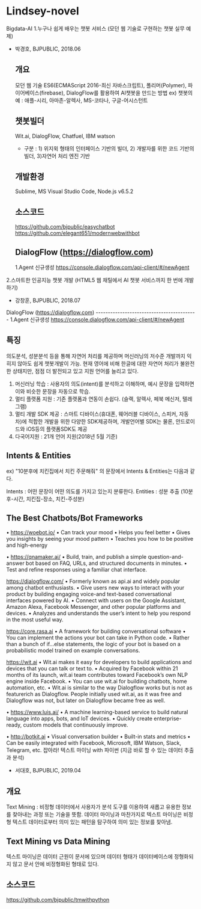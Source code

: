 # Lindsey-novel
Bigdata-AI
1.누구나 쉽게 배우는 챗봇 서비스
(모던 웹 기술로 구현하는 챗봇 실무 예제)
- 박경호, BJPUBLIC, 2018.06

    개요
    -------
    모던 웹 기술 ES6(ECMAScript 2016-최신 자바스크립트), 폴리머(Polymer), 파이어베이스(firebase), DialogFlow를 활용하여 AI챗봇을 만드는 방법
    ex) 챗봇의 예 : 애플-시리, 아마존-알렉사, MS-코타나, 구글-어시스턴트

    챗봇빌더
    -------
    Wit.ai, DialogFlow, Chatfuel, IBM watson
    - 구분 : 1) 위지윅 형태의 인터페이스 기반의 빌더, 2) 개발자를 위한 코드 기반의 빌더, 3)자연어 처리 엔진 기반

    개발환경
    -------
    Sublime, MS Visual Studio Code, Node.js v6.5.2

    소스코드
    -------
    https://github.com/bjpublic/easychatbot
    https://github.com/elegant651/modernwebwithbot

    

    DialogFlow (https://dialogflow.com)
    ------------------------------------------
    1.Agent 신규생성
    https://console.dialogflow.com/api-client/#/newAgent



2.스마트한 인공지능 챗봇 개발
(HTML5 웹 채틸에서 AI 챗봇 서비스까지 한 번에 개발하기)
- 강창훈, BJPUBLIC, 2018.07



 DialogFlow (https://dialogflow.com)
    ------------------------------------------
    1.Agent 신규생성
    https://console.dialogflow.com/api-client/#/newAgent

특징
---------
의도분석, 성분분석 등을 통해 자연어 처리를 제공하며 머신러닝의 저수준 개발까지 익히지 않아도 쉽게 챗봇개발이 가능.
현재 영어에 비해 한글에 대한 자연어 처리가 불완전한 상태지만, 점점 더 발전되고 있고 지원 언어를 늘리고 있다.

1) 머신러닝 학습 : 사용자의 의도(intent)를 분석하고 이해하며, 예시 문장을 입력하면 이와 비슷한 문장을 자동으로 학습.
2) 멀티 플랫폼 지원 : 기존 플랫폼과 연동이 손쉽다. (슬랙, 알렉사, 페북 메신저, 텔레그램)
3) 멀티 개발 SDK 제공 : 스마트 디바이스(휴대폰, 웨어러블 디바이스, 스피커, 자동차)에 적합한 개발을 위한 다양한 SDK제공하며, 개발언어별 SDK는 물론, 안드로이드와 iOS등의 플랫폼SDK도 제공
4) 다국어지원 : 21개 언어 지원(2018년 5월 기준)

Intents & Entities
--------------------
ex) "10분후에 치킨집에서 치킨 주문해줘" 의 문장에서 Intents & Entities는 다음과 같다.



Intents : 어떤 문장이 어떤 의도를 가지고 있는지 분류한다.
Entities : 성분 추출 (10분후-시간, 치킨집-장소, 치킨-주성분)


The Best Chatbots/Bot Frameworks
----------------------------------
• https://woebot.io/
    • Can track your mood
    • Helps you feel better
    • Gives you insights by seeing your mood pattern
    • Teaches you how to be positive and high-energy

• https://qnamaker.ai/
    • Build, train, and publish a simple question-and-answer bot based
    on FAQ, URLs, and structured documents in minutes.
    • Test and refine responses using a familiar chat interface.

https://dialogflow.com/
    • Formerly known as api.ai and widely popular among chatbot
    enthusiasts.
    • Give users new ways to interact with your product by building
    engaging voice-and text-based conversational interfaces powered
    by AI.
    • Connect with users on the Google Assistant, Amazon Alexa,
    Facebook Messenger, and other popular platforms and devices.
    • Analyzes and understands the user’s intent to help you respond
    in the most useful way.

https://core.rasa.ai
    • A framework for building conversational software
    • You can implement the actions your bot can take in Python code.
    • Rather than a bunch of if…else statements, the logic of your
    bot is based on a probabilistic model trained on example
    conversations.

https://wit.ai
    • Wit.ai makes it easy for developers to build applications and
    devices that you can talk or text to.
    • Acquired by Facebook within 21 months of its launch, wit.ai team
    contributes toward Facebook’s own NLP engine inside Facebook.
    • You can use wit.ai for building chatbots, home automation, etc.
    • Wit.ai is similar to the way Dialogflow works but is not as featurerich
    as Dialogflow. People initially used wit.ai, as it was free and
    Dialogflow was not, but later on Dialogflow became free as well.

• https://www.luis.ai/
    • A machine learning-based service to build natural language into
    apps, bots, and IoT devices.
    • Quickly create enterprise-ready, custom models that
    continuously improve.

• http://botkit.ai
    • Visual conversation builder
    • Built-in stats and metrics
    • Can be easily integrated with Facebook, Microsoft, IBM Watson,
    Slack, Telegram, etc.
잡아라! 텍스트 마이닝 with 파이썬
(지금 바로 할 수 있는 데이터 추출과 분석)
- 서대호, BJPUBLIC, 2019.04

개요
-------
Text Mining : 비정형 데이터에서 사용자가 분석 도구를 이용하여 새롭고 유용한 정보를 찾아내는 과정 또는 기술을 뜻함. 
              데이터 마이닝과 마찬가지로 텍스트 마이닝은 비정형 텍스트 데이터로부터 의미 있는 패턴을 탐구하여 의미 있는 정보를 찾아냄.
              

Text Mining vs Data Mining
----------------------------
텍스트 마이닝은 데이터 근원이 문서에 있으며 데이터 형태가 데이터베이스에 정형화되지 않고 문서 안에 비정형화된 형태로 있다.

소스코드
-------
https://github.com/bjpublic/tmwithpython




